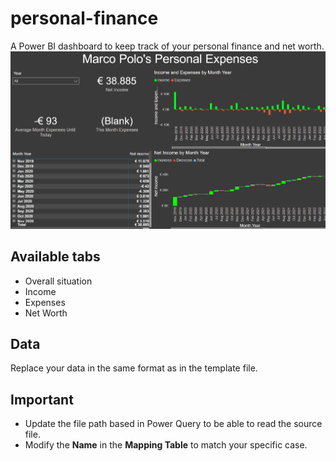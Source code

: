 # personal-finance
A Power BI dashboard to keep track of your personal finance and net worth.
![Alt text](thumbnail.png)

## Available tabs
- Overall situation
- Income
- Expenses
- Net Worth

## Data
Replace your data in the same format as in the template file.

## Important
- Update the file path based in Power Query to be able to read the source file.
- Modify the **Name** in the **Mapping Table** to match your specific case.

